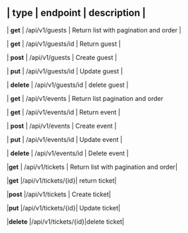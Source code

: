 
| type | endpoint | description |
---------------------------------
| **get** | /api/v1/guests | Return list with pagination and order |

| **get** | /api/v1/guests/id | Return guest |

| **post** | /api/v1/guests | Create guest |

| **put** | /api/v1/guests/id | Update guest |

| **delete** | /api/v1/guests/id | delete guest |

| **get** | /api/v1/events | Return list pagination and order

| **get** | /api/v1/events/id | Return event |

| **post** | /api/v1/events | Create event |

| **put** | /api/v1/events/id | Update event |

| **delete** | /api/v1/events/id | Delete event |     

|**get** | /api/v1/tickets | Return list with pagination and order|

|**get** |/api/v1/tickets/{id}| return ticket|

|**post** |/api/v1/tickets | Create ticket|

|**put** |/api/v1/tickets/{id}| Update ticket|

|**delete** |/api/v1/tickets/{id}|delete ticket|
